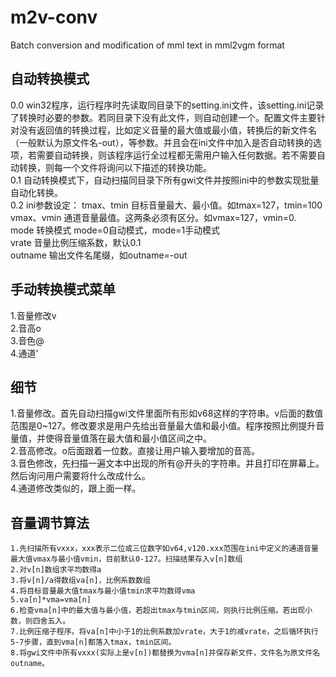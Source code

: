 # m2v-conv
 Batch conversion and modification of mml text in mml2vgm format
## 自动转换模式 
0.0 win32程序，运行程序时先读取同目录下的setting.ini文件，该setting.ini记录了转换时必要的参数。若同目录下没有此文件，则自动创建一个。配置文件主要针对没有返回值的转换过程，比如定义音量的最大值或最小值，转换后的新文件名（一般默认为原文件名-out），等参数。并且会在ini文件中加入是否自动转换的选项，若需要自动转换，则该程序运行全过程都无需用户输入任何数据。若不需要自动转换，则每一个文件将询问以下描述的转换功能。  
0.1 自动转换模式下，自动扫描同目录下所有gwi文件并按照ini中的参数实现批量自动化转换。  
0.2 ini参数设定：
  tmax、tmin 目标音量最大、最小值。如tmax=127，tmin=100  
  vmax、vmin 通道音量最值。这两条必须有区分。如vmax=127，vmin=0.  
  mode 转换模式 mode=0自动模式，mode=1手动模式  
  vrate 音量比例压缩系数，默认0.1  
  outname 输出文件名尾缀，如outname=-out  
## 手动转换模式菜单
1.音量修改v  
2.音高o  
3.音色@  
4.通道'  

## 细节
1.音量修改。首先自动扫描gwi文件里面所有形如v68这样的字符串。v后面的数值范围是0~127。修改要求是用户先给出音量最大值和最小值。程序按照比例提升音量值，并使得音量值落在最大值和最小值区间之中。   
2.音高修改。o后面跟着一位数。直接让用户输入要增加的音高。  
3.音色修改，先扫描一遍文本中出现的所有@开头的字符串。并且打印在屏幕上。然后询问用户需要将什么改成什么。  
4.通道修改类似的，跟上面一样。  

## 音量调节算法
~~~
1.先扫描所有vxxx，xxx表示二位或三位数字如v64,v120.xxx范围在ini中定义的通道音量最大值vmax与最小值vmin，目前默认0-127。扫描结果存入v[n]数组
2.对v[n]数组求平均数得a
3.将v[n]/a得数组va[n]，比例系数数组
4.将目标音量最大值tmax与最小值tmin求平均数得vma
5.va[n]*vma=vma[n]
6.检查vma[n]中的最大值与最小值，若超出tmax与tmin区间，则执行比例压缩。若出现小数，则四舍五入。
7.比例压缩子程序。将va[n]中小于1的比例系数加vrate，大于1的减vrate，之后循环执行5-7步骤，直到vma[n]都落入tmax，tmin区间。
8.将gwi文件中所有vxxx(实际上是v[n])都替换为vma[n]并保存新文件，文件名为原文件名outname。
~~~
